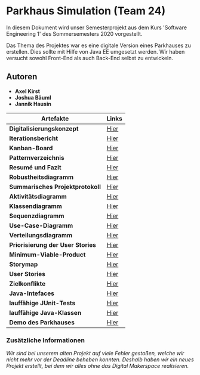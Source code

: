 #  Parkhaus Simulation (Team 24)

In diesem Dokument wird unser Semesterprojekt aus dem Kurs 'Software Engineering 1' des Sommersemesters 2020 vorgestellt.

Das Thema des Projektes war es eine digitale Version eines Parkhauses zu erstellen. Dies sollte mit Hilfe von Java EE umgesetzt werden.
Wir haben versucht sowohl Front-End als auch Back-End selbst zu entwickeln.

## Autoren

* **Axel Kirst**
* **Joshua Bäuml**
* **Jannik Hausin**
 
| Artefakte                                                     | Links                                         |
|---------------------------------------------------------------|-----------------------------------------------|
| **Digitalisierungskonzept**                                   | [Hier](https://github.com/jhausin/ParkhausSE1/wiki/Digitalisierungskonzept)|
| **Iterationsbericht**                                         | [Hier](https://github.com/jhausin/ParkhausSE1/wiki/Iterationsbericht)|
| **Kanban-Board**                                              | [Hier](https://github.com/jhausin/ParkhausSE1/wiki/Kanban-Board)|
| **Patternverzeichnis**                                        | [Hier](https://github.com/jhausin/ParkhausSE1/wiki/Patternverzeichnis)|
| **Resumé und Fazit**                                          | [Hier](https://github.com/jhausin/ParkhausSE1/wiki/Resum%C3%A9e-und-Fazit)|
| **Robustheitsdiagramm**                                       | [Hier](https://github.com/jhausin/ParkhausSE1/wiki/Robustheitsdiagramme)|
| **Summarisches Projektprotokoll**                             | [Hier](https://github.com/jhausin/ParkhausSE1/wiki/Summarisches-Projektprotokoll)|
| **Aktivitätsdiagramm**                                        | [Hier](https://github.com/jhausin/ParkhausSE1/wiki/UML-Aktivit%C3%A4tsdiagramme)|
| **Klassendiagramm**                                           | [Hier](https://github.com/jhausin/ParkhausSE1/wiki/UML-Klassendiagramme)
| **Sequenzdiagramm**                                           | [Hier](https://github.com/jhausin/ParkhausSE1/wiki/UML-Sequenzdiagramme)|
| **Use-Case-Diagramm**                                         | [Hier](https://github.com/jhausin/ParkhausSE1/wiki/UML-Use-Case)|
| **Verteilungsdiagramm**                                       | [Hier](https://github.com/jhausin/ParkhausSE1/wiki/UML-Verteilungsdiagramm)|
| **Priorisierung der User Stories**                            | [Hier](https://github.com/jhausin/ParkhausSE1/wiki/User-Storie-Prio-&-MVP-&-Story-Map)|
| **Minimum-Viable-Product**                                    | [Hier](https://github.com/jhausin/ParkhausSE1/wiki/User-Storie-Prio-&-MVP-&-Story-Map)|
| **Storymap**                                                  | [Hier](https://github.com/jhausin/ParkhausSE1/wiki/User-Storie-Prio-&-MVP-&-Story-Map)|
| **User Stories**                                              | [Hier](https://github.com/jhausin/ParkhausSE1/wiki/User-Stories)|
| **Zielkonflikte**                                             | [Hier](https://github.com/jhausin/ParkhausSE1/wiki/Zielkonflikte)|
| **Java-Intefaces**                                            | [Hier](https://github.com/jhausin/ParkhausSE1/tree/master/src/main/java/interfaces)|
| **lauffähige JUnit-Tests**                                    | [Hier](https://github.com/jhausin/ParkhausSE1/tree/master/src/test)|
| **lauffähige Java-Klassen**                                   | [Hier](https://github.com/jhausin/ParkhausSE1/tree/master/src/main/java)|
| **Demo des Parkhauses**                                       | [Hier](https://github.com/jhausin/ParkhausSE1/blob/master/Demo.mp4)|

### Zusätzliche Informationen
*Wir sind bei unserem alten Projekt auf viele Fehler gestoßen, welche wir nicht mehr vor der Deadline beheben konnten. 
Deshalb haben wir ein neues Projekt erstellt, bei dem wir alles ohne das Digital Makerspace realisieren.*

